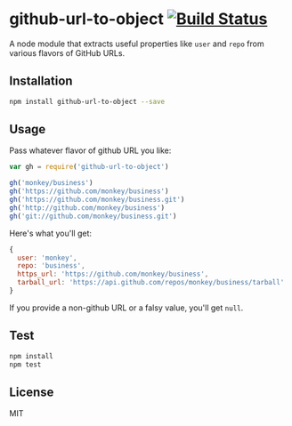 # github-url-to-object  [![Build Status](https://travis-ci.org/zeke/github-url-to-object.png?branch=master)](https://travis-ci.org/zeke/github-url-to-object)

A node module that extracts useful properties like `user` and
`repo` from various flavors of GitHub URLs.

## Installation

```sh
npm install github-url-to-object --save
```

## Usage

Pass whatever flavor of github URL you like:

```js
var gh = require('github-url-to-object')

gh('monkey/business')
gh('https://github.com/monkey/business')
gh('https://github.com/monkey/business.git')
gh('http://github.com/monkey/business')
gh('git://github.com/monkey/business.git')
```

Here's what you'll get:

```js
{
  user: 'monkey',
  repo: 'business',
  https_url: 'https://github.com/monkey/business',
  tarball_url: 'https://api.github.com/repos/monkey/business/tarball'
}
```

If you provide a non-github URL or a falsy value, you'll get `null`.

## Test

```sh
npm install
npm test
```

## License

MIT
